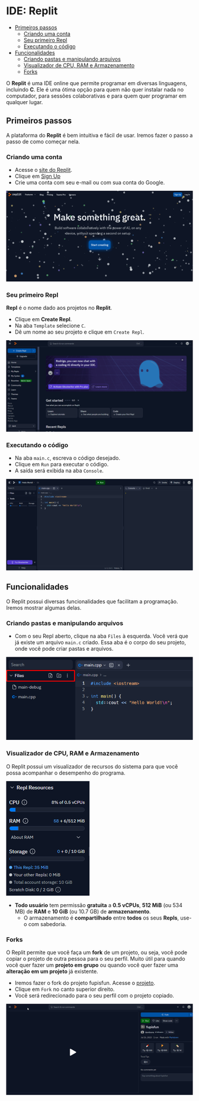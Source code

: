 # IDE: Replit

<!-- toc -->
- [Primeiros passos](#primeiros-passos)
  - [Criando uma conta](#criando-uma-conta)
  - [Seu primeiro Repl](#seu-primeiro-repl)
  - [Executando o código](#executando-o-código)
- [Funcionalidades](#funcionalidades)
  - [Criando pastas e manipulando arquivos](#criando-pastas-e-manipulando-arquivos)
  - [Visualizador de CPU, RAM e Armazenamento](#visualizador-de-cpu-ram-e-armazenamento)
  - [Forks](#forks)
<!-- toc -->

O **Replit** é uma IDE online que permite programar em diversas linguagens, incluindo **C**. Ele é uma ótima opção para quem não quer instalar nada no computador, para sessões colaborativas e para quem quer programar em qualquer lugar.

## Primeiros passos

A plataforma do **Replit** é bem intuitiva e fácil de usar. Iremos fazer o passo a passo de como começar nela.

### Criando uma conta

- Acesse o [site do Replit](https://replit.com/).
- Clique em [Sign Up](https://replit.com/signup)
- Crie uma conta com seu e-mail ou com sua conta do Google.

![GIF](replit_1.gif)

### Seu primeiro Repl

**Repl** é o nome dado aos projetos no **Replit**.

- Clique em **Create Repl**.
- Na aba `Template` selecione `C`.
- Dê um nome ao seu projeto e clique em `Create Repl`.

![GIF](replit_2.gif)

### Executando o código

- Na aba `main.c`, escreva o código desejado.
- Clique em `Run` para executar o código.
- A saída será exibida na aba `Console`.

![GIF](replit_3.gif)

## Funcionalidades

O Replit possui diversas funcionalidades que facilitam a programação. Iremos mostrar algumas delas.

### Criando pastas e manipulando arquivos

- Com o seu Repl aberto, clique na aba `Files` à esquerda. Você verá que já existe um arquivo `main.c` criado. Essa aba é o corpo do seu projeto, onde você pode criar pastas e arquivos.

![Image](replit_4.png)

### Visualizador de CPU, RAM e Armazenamento

O Replit possui um visualizador de recursos do sistema para que você possa acompanhar o desempenho do programa.

![Image](replit_5.png)

- **Todo usuário** tem permissão **gratuita** a **0.5 vCPUs**, **512 MiB** (ou 534 MB) de **RAM** e **10 GiB** (ou 10.7 GB) de **armazenamento**.
  - O armazenamento é **compartilhado** entre **todos** os seus **Repls**, use-o com sabedoria.

### Forks

O Replit permite que você faça um **fork** de um projeto, ou seja, você pode copiar o projeto de outra pessoa para o seu perfil. Muito útil para quando você quer fazer um **projeto em grupo** ou quando você quer fazer uma **alteração em um projeto** já existente.

- Iremos fazer o fork do projeto fupisfun. Acesse o [projeto](https://replit.com/@davidsena/fupisfun).
- Clique em `Fork` no canto superior direito.
- Você será redirecionado para o seu perfil com o projeto copiado.

![GIF](replit_6.gif)
